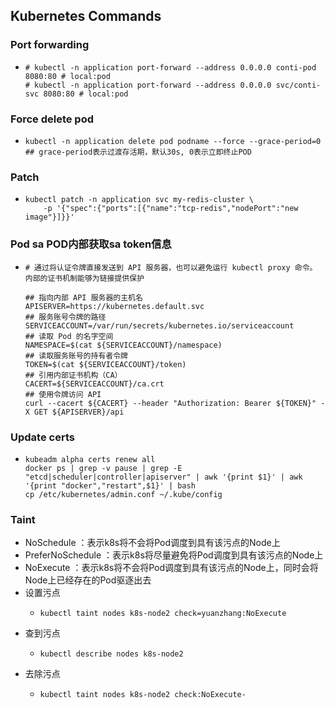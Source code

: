 ## Kubernetes Commands

### Port forwarding 
* ```shell
  # kubectl -n application port-forward --address 0.0.0.0 conti-pod 8080:80 # local:pod
  # kubectl -n application port-forward --address 0.0.0.0 svc/conti-svc 8080:80 # local:pod
  ```

### Force delete pod
* ```shell
  kubectl -n application delete pod podname --force --grace-period=0
  ## grace-period表示过渡存活期，默认30s, 0表示立即终止POD
  ```

### Patch
* ```shell
  kubectl patch -n application svc my-redis-cluster \ 
      -p '{"spec":{"ports":[{"name":"tcp-redis","nodePort":"new image"}]}}'
  ```

### Pod sa POD内部获取sa token信息
* ```shell
  # 通过将认证令牌直接发送到 API 服务器，也可以避免运行 kubectl proxy 命令。 内部的证书机制能够为链接提供保护
  
  ## 指向内部 API 服务器的主机名
  APISERVER=https://kubernetes.default.svc
  ## 服务账号令牌的路径
  SERVICEACCOUNT=/var/run/secrets/kubernetes.io/serviceaccount
  ## 读取 Pod 的名字空间
  NAMESPACE=$(cat ${SERVICEACCOUNT}/namespace)
  ## 读取服务账号的持有者令牌
  TOKEN=$(cat ${SERVICEACCOUNT}/token)
  ## 引用内部证书机构（CA）
  CACERT=${SERVICEACCOUNT}/ca.crt
  ## 使用令牌访问 API
  curl --cacert ${CACERT} --header "Authorization: Bearer ${TOKEN}" -X GET ${APISERVER}/api
  ```

### Update certs
* ```shell
  kubeadm alpha certs renew all
  docker ps | grep -v pause | grep -E "etcd|scheduler|controller|apiserver" | awk '{print $1}' | awk '{print "docker","restart",$1}' | bash
  cp /etc/kubernetes/admin.conf ~/.kube/config
  ```

### Taint
* NoSchedule ：表示k8s将不会将Pod调度到具有该污点的Node上
* PreferNoSchedule ：表示k8s将尽量避免将Pod调度到具有该污点的Node上
* NoExecute ：表示k8s将不会将Pod调度到具有该污点的Node上，同时会将Node上已经存在的Pod驱逐出去
* 设置污点
    + ```shell
      kubectl taint nodes k8s-node2 check=yuanzhang:NoExecute
      ```
* 查到污点
    + ```shell
      kubectl describe nodes k8s-node2
      ```
* 去除污点
    + ```shell
      kubectl taint nodes k8s-node2 check:NoExecute-
      ```